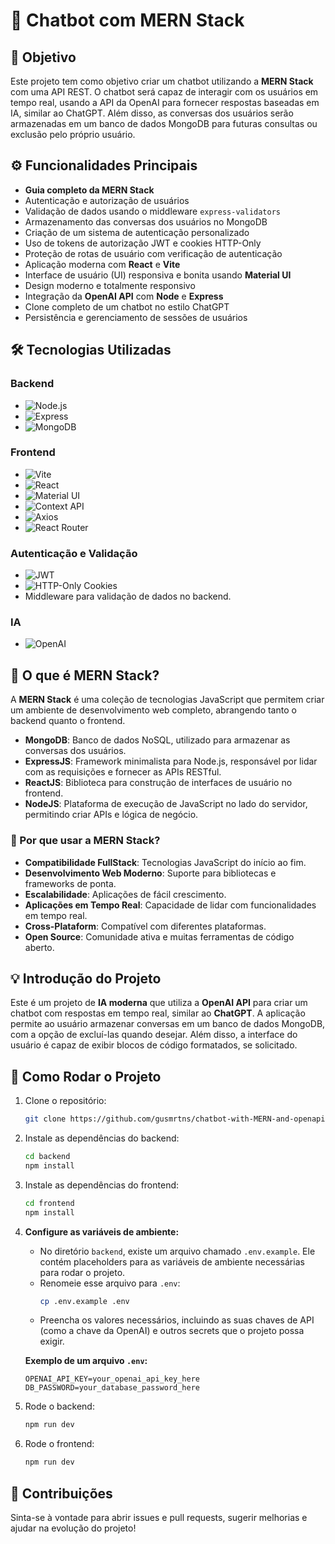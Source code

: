 # 🤖 Chatbot com MERN Stack

## 🎯 Objetivo
Este projeto tem como objetivo criar um chatbot utilizando a **MERN Stack** com uma API REST. O chatbot será capaz de interagir com os usuários em tempo real, usando a API da OpenAI para fornecer respostas baseadas em IA, similar ao ChatGPT. Além disso, as conversas dos usuários serão armazenadas em um banco de dados MongoDB para futuras consultas ou exclusão pelo próprio usuário.

## ⚙️ Funcionalidades Principais

- **Guia completo da MERN Stack**
- Autenticação e autorização de usuários
- Validação de dados usando o middleware `express-validators`
- Armazenamento das conversas dos usuários no MongoDB
- Criação de um sistema de autenticação personalizado
- Uso de tokens de autorização JWT e cookies HTTP-Only
- Proteção de rotas de usuário com verificação de autenticação
- Aplicação moderna com **React** e **Vite**
- Interface de usuário (UI) responsiva e bonita usando **Material UI**
- Design moderno e totalmente responsivo
- Integração da **OpenAI API** com **Node** e **Express**
- Clone completo de um chatbot no estilo ChatGPT
- Persistência e gerenciamento de sessões de usuários

## 🛠️ Tecnologias Utilizadas

### Backend
- ![Node.js](https://img.shields.io/badge/Node.js-339933?style=for-the-badge&logo=nodedotjs&logoColor=white) 
- ![Express](https://img.shields.io/badge/Express.js-000000?style=for-the-badge&logo=express&logoColor=white) 
- ![MongoDB](https://img.shields.io/badge/MongoDB-47A248?style=for-the-badge&logo=mongodb&logoColor=white) 

### Frontend
- ![Vite](https://img.shields.io/badge/Vite-646CFF?style=for-the-badge&logo=vite&logoColor=white) 
- ![React](https://img.shields.io/badge/React-61DAFB?style=for-the-badge&logo=react&logoColor=white) 
- ![Material UI](https://img.shields.io/badge/Material--UI-0081CB?style=for-the-badge&logo=mui&logoColor=white) 
- ![Context API](https://img.shields.io/badge/Context--API-61DAFB?style=for-the-badge&logo=react&logoColor=white) 
- ![Axios](https://img.shields.io/badge/Axios-5A29E4?style=for-the-badge&logo=axios&logoColor=white) 
- ![React Router](https://img.shields.io/badge/React--Router-CA4245?style=for-the-badge&logo=react-router&logoColor=white) 

### Autenticação e Validação
- ![JWT](https://img.shields.io/badge/JWT-000000?style=for-the-badge&logo=jsonwebtokens&logoColor=white) 
- ![HTTP-Only Cookies](https://img.shields.io/badge/HTTP--Only--Cookies-FFD700?style=for-the-badge) 
- Middleware para validação de dados no backend.

### IA
- ![OpenAI](https://img.shields.io/badge/OpenAI-412991?style=for-the-badge&logo=openai&logoColor=white) 

## 🧰 O que é MERN Stack?

A **MERN Stack** é uma coleção de tecnologias JavaScript que permitem criar um ambiente de desenvolvimento web completo, abrangendo tanto o backend quanto o frontend.

- **MongoDB**: Banco de dados NoSQL, utilizado para armazenar as conversas dos usuários.
- **ExpressJS**: Framework minimalista para Node.js, responsável por lidar com as requisições e fornecer as APIs RESTful.
- **ReactJS**: Biblioteca para construção de interfaces de usuário no frontend.
- **NodeJS**: Plataforma de execução de JavaScript no lado do servidor, permitindo criar APIs e lógica de negócio.

### 🤔 Por que usar a MERN Stack?

- **Compatibilidade FullStack**: Tecnologias JavaScript do início ao fim.
- **Desenvolvimento Web Moderno**: Suporte para bibliotecas e frameworks de ponta.
- **Escalabilidade**: Aplicações de fácil crescimento.
- **Aplicações em Tempo Real**: Capacidade de lidar com funcionalidades em tempo real.
- **Cross-Plataform**: Compatível com diferentes plataformas.
- **Open Source**: Comunidade ativa e muitas ferramentas de código aberto.

## 💡 Introdução do Projeto

Este é um projeto de **IA moderna** que utiliza a **OpenAI API** para criar um chatbot com respostas em tempo real, similar ao **ChatGPT**. A aplicação permite ao usuário armazenar conversas em um banco de dados MongoDB, com a opção de excluí-las quando desejar. Além disso, a interface do usuário é capaz de exibir blocos de código formatados, se solicitado.

## 🚀 Como Rodar o Projeto

1. Clone o repositório:
    ```bash
    git clone https://github.com/gusmrtns/chatbot-with-MERN-and-openapi.git
    ```

2. Instale as dependências do backend:
    ```bash
    cd backend
    npm install
    ```

3. Instale as dependências do frontend:
    ```bash
    cd frontend
    npm install
    ```

4. **Configure as variáveis de ambiente:**
    - No diretório `backend`, existe um arquivo chamado `.env.example`. Ele contém placeholders para as variáveis de ambiente necessárias para rodar o projeto.
    - Renomeie esse arquivo para `.env`:
      ```bash
      cp .env.example .env
      ```
    - Preencha os valores necessários, incluindo as suas chaves de API (como a chave da OpenAI) e outros secrets que o projeto possa exigir.

    **Exemplo de um arquivo `.env`:**
    ```env
    OPENAI_API_KEY=your_openai_api_key_here
    DB_PASSWORD=your_database_password_here
    ```

5. Rode o backend:
    ```bash
    npm run dev
    ```

6. Rode o frontend:
    ```bash
    npm run dev
    ```


## 🤝 Contribuições

Sinta-se à vontade para abrir issues e pull requests, sugerir melhorias e ajudar na evolução do projeto!
